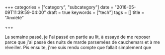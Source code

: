 +++
categories = ["category", "subcategory"]
date = "2018-05-09T11:39:59-04:00"
draft = true
keywords = ["tech"]
tags = []
title = "Anxiété"

+++

La semaine passé, je l'ai passé en partie au lit, à essayé de me reposer parce que j'ai passé des nuits de marde parsemées de cauchemars et à me réveiller. Pis ensuite, j'me suis rendu compte que fallait simplement que